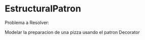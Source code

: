 # EstructuralPatron

Problema a Resolver:

Modelar la preparacion de una pizza
usando el patron Decorator
